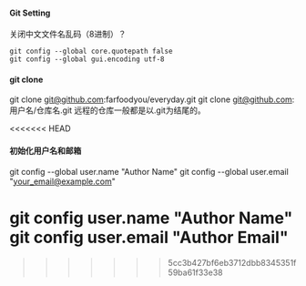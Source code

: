#### Git Setting
关闭中文文件名乱码（8进制）？

    git config --global core.quotepath false
    git config --global gui.encoding utf-8

#### git clone
git clone git@github.com:farfoodyou/everyday.git
git clone git@github.com:用户名/仓库名.git
远程的仓库一般都是以.git为结尾的。

<<<<<<< HEAD
#### 初始化用户名和邮箱
git config --global user.name "Author Name"
git config --global user.email "your_email@example.com"

git config user.name "Author Name"
git config user.email "Author Email"
=======
>>>>>>> 5cc3b427bf6eb3712dbb8345351f59ba61f33e38
